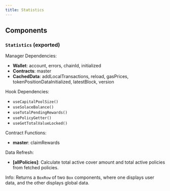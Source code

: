 ```yaml
---
title: Statistics
---
```


## Components

### `Statistics` (exported)

Manager Dependencies:

- **Wallet**: account, errors, chainId, initialized
- **Contracts**: master
- **CachedData**: addLocalTransactions, reload, gasPrices, tokenPositionDataInitialized, latestBlock, version

Hook Dependencies:

- `useCapitalPoolSize()`
- `useSolaceBalance()`
- `useTotalPendingRewards()`
- `usePolicyGetter()`
- `useGetTotalValueLocked()`

Contract Functions:

- **master**: claimRewards

Data Refresh:

- **[allPolicies]**: Calculate total active cover amount and total active policies from fetched policies.

Info: Returns a `BoxRow` of two `Box` components, where one displays user data, and the other displays global data.
